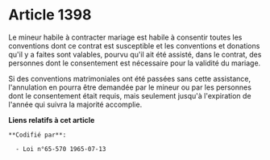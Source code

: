 # Article 1398

Le mineur habile à contracter mariage est habile à consentir toutes les conventions dont ce contrat est susceptible et les
conventions et donations qu'il y a faites sont valables, pourvu qu'il ait été assisté, dans le contrat, des personnes dont le
consentement est nécessaire pour la validité du mariage.

Si des conventions matrimoniales ont été passées sans cette assistance, l'annulation en pourra être demandée par le mineur ou
par les personnes dont le consentement était requis, mais seulement jusqu'à l'expiration de l'année qui suivra la majorité
accomplie.

**Liens relatifs à cet article**

	**Codifié par**:

	  - Loi n°65-570 1965-07-13
